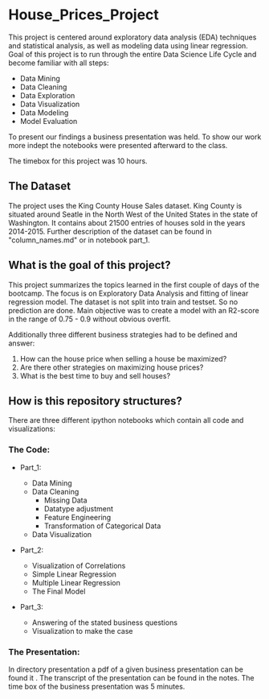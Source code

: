 # House_Prices_Project

This project is centered around exploratory data analysis (EDA) techniques and statistical analysis, as well as modeling data using linear regression. Goal of this project is to run through the entire Data Science Life Cycle and become familiar with all steps:
- Data Mining
- Data Cleaning
- Data Exploration
- Data Visualization
- Data Modeling
- Model Evaluation

To present our findings a business presentation was held. To show our work more indept the notebooks were presented afterward to the class.

The timebox for this project was 10 hours.

## The Dataset
The project uses the King County House Sales dataset. King County is situated around Seatle in the North West of the United States in the state of Washington. It contains about 21500 entries of houses sold in the years 2014-2015. Further description of the dataset can be found in "column_names.md" or in notebook part_1.


## What is the goal of this project?
This project summarizes the topics learned in the first couple of days of the bootcamp. The focus is on Exploratory Data Analysis and fitting of linear regression model. The dataset is not split into train and testset. So no prediction are done. Main objective was to create a model with an R2-score in the range of 0.75 - 0.9 without obvious overfit.
    
Additionally three different business strategies had to be defined and answer:
1. How can the house price when selling a house be maximized?
2. Are there other strategies on maximizing house prices?
3. What is the best time to buy and sell houses?
    
## How is this repository structures?
There are three different ipython notebooks which contain all code and visualizations:

### The Code:
- Part_1:
    - Data Mining
    - Data Cleaning
        - Missing Data
        - Datatype adjustment
        - Feature Engineering
        - Transformation of Categorical Data
    - Data Visualization
    
- Part_2:
    - Visualization of Correlations
    - Simple Linear Regression
    - Multiple Linear Regression
    - The Final Model
    
- Part_3:
    - Answering of the stated business questions
    - Visualization to make the case
    
### The Presentation:
In directory presentation a pdf of a given business presentation can be found it . The transcript of the presentation can be found in the notes. The time box of the business presentation was 5 minutes.